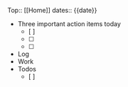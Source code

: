 Top:: [[Home]]
dates:: {{date}}

- Three important action items today
	- [ ] 
	- [ ] 
	- [ ] 
- Log
- Work
- Todos
	- [ ] 
